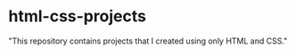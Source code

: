 # html-css-projects <br>
"This repository contains projects that I created using only HTML and CSS."
